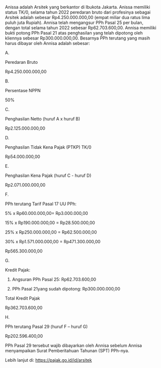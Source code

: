 Anissa adalah Arsitek yang berkantor di Ibukota Jakarta. Anissa memiliki status TK/0, selama tahun 2022 peredaran bruto dari profesinya sebagai Arsitek adalah sebesar Rp4.250.000.000,00 (empat miliar dua ratus lima puluh juta Rupiah). Annisa telah mengangsur PPh Pasal 25 per bulan, dengan total selama tahun 2022 sebesar Rp62.703.600,00. Annisa memiliki bukti potong PPh Pasal 21 atas peng­hasilan yang telah dipotong oleh kliennya sebesar Rp300.000.000,00. Besarnya PPh terutang yang masih harus dibayar oleh Annisa adalah sebesar:

A.

Peredaran Bruto

Rp4.250.000.000,00

B.

Persentase NPPN

50%

C.

Penghasilan Netto (huruf A x huruf B)

Rp2.125.000.000,00

D.

Penghasilan Tidak Kena Pajak (PTKP) TK/0

Rp54.000.000,00

E.

Penghasilan Kena Pajak (huruf C - huruf D)

Rp2.071.000.000,00

F.

PPh terutang Tarif Pasal 17 UU PPh:

5% x Rp60.000.000,00= Rp3.000.000,00

15% x Rp190.000.000,00 = Rp28.500.000,00

25% x Rp250.000.000,00 = Rp62.500.000,00

30% x Rp1.571.000.000,00 = Rp471.300.000,00

Rp565.300.000,00

G.

Kredit Pajak:

1. Angsuran PPh Pasal 25: Rp62.703.600,00

2. PPh Pasal 21yang sudah dipotong: Rp300.000.000,00

Total Kredit Pajak

Rp362.703.600,00

H.

PPh terutang Pasal 29 (huruf F – huruf G)

Rp202.596.400,00

PPh Pasal 29 tersebut wajib dibayarkan oleh Annisa sebelum Annisa menyampaikan Surat Pemberitahuan Tahunan (SPT) PPh-nya.

Lebih lanjut di: https://pajak.go.id/id/arsitek